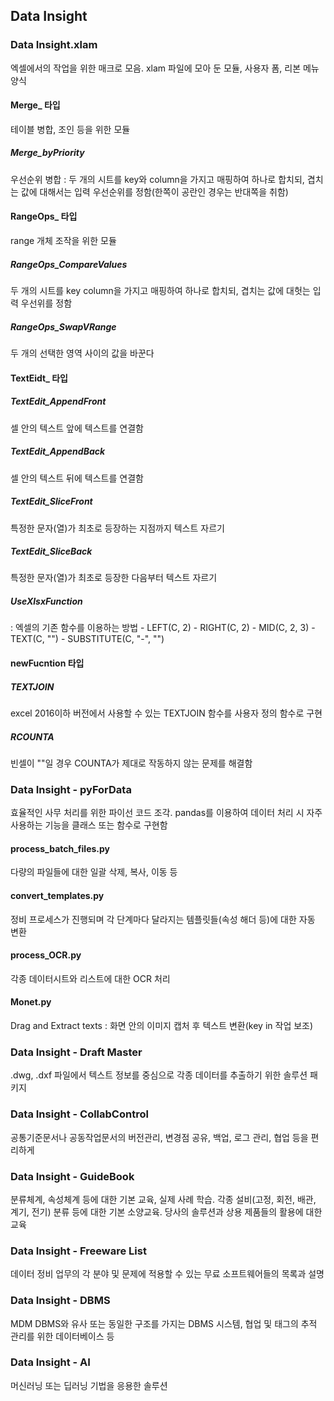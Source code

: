 ## Data Insight

### Data Insight.xlam 
엑셀에서의 작업을 위한 매크로 모음. xlam 파일에 모아 둔 모듈, 사용자 폼, 리본 메뉴 양식

#### Merge_ 타입
테이블 병합, 조인 등을 위한 모듈
##### Merge_byPriority
우선순위 병합 : 두 개의 시트를 key와 column을 가지고 매핑하여 하나로 합치되, 겹치는 값에 대해서는 입력 우선순위를 정함(한쪽이 공란인 경우는 반대쪽을 취함)

#### RangeOps_ 타입
range 개체 조작을 위한 모듈
##### RangeOps_CompareValues
두 개의 시트를 key column을 가지고 매핑하여 하나로 합치되, 겹치는 값에 대헛는 입력 우선위를 정함
##### RangeOps_SwapVRange
두 개의 선택한 영역 사이의 값을 바꾼다

#### TextEidt_ 타입
##### TextEdit_AppendFront 
셀 안의 텍스트 앞에 텍스트를 연결함
##### TextEdit_AppendBack 
셀 안의 텍스트 뒤에 텍스트를 연결함
##### TextEdit_SliceFront 
특정한 문자(열)가 최초로 등장하는 지점까지 텍스트 자르기
##### TextEdit_SliceBack 
특정한 문자(열)가 최초로 등장한 다음부터 텍스트 자르기
##### UseXlsxFunction 
  : 엑셀의 기존 함수를 이용하는 방법
    - LEFT(C, 2)
    - RIGHT(C, 2)
    - MID(C, 2, 3)
    - TEXT(C, "")
    - SUBSTITUTE(C, "-", "")

#### newFucntion 타입
##### TEXTJOIN 
excel 2016이하 버전에서 사용할 수 있는 TEXTJOIN 함수를 사용자 정의 함수로 구현
##### RCOUNTA
빈셀이 ""일 경우 COUNTA가 제대로 작동하지 않는 문제를 해결함

### Data Insight - pyForData 
효율적인 사무 처리를 위한 파이선 코드 조각. pandas를 이용하여 데이터 처리 시 자주 사용하는 기능을 클래스 또는 함수로 구현함

#### process_batch_files.py 
다량의 파일들에 대한 일괄 삭제, 복사, 이동 등
#### convert_templates.py 
정비 프로세스가 진행되며 각 단계마다 달라지는 템플릿들(속성 해더 등)에 대한 자동 변환
#### process_OCR.py 
각종 데이터시트와 리스트에 대한 OCR 처리
#### Monet.py 
Drag and Extract texts : 화면 안의 이미지 캡처 후 텍스트 변환(key in 작업 보조)

### Data Insight - Draft Master 
.dwg, .dxf 파일에서 텍스트 정보를 중심으로 각종 데이터를 추출하기 위한 솔루션 패키지
### Data Insight - CollabControl 
공통기준문서나 공동작업문서의 버전관리, 변경점 공유, 백업, 로그 관리, 협업 등을 편리하게
### Data Insight - GuideBook 
분류체계, 속성체계 등에 대한 기본 교육, 실제 사례 학습. 각종 설비(고정, 회전, 배관, 계기, 전기) 분류 등에 대한 기본 소양교육. 당사의 솔루션과 상용 제품들의 활용에 대한 교육
### Data Insight - Freeware List 
데이터 정비 업무의 각 분야 및 문제에 적용할 수 있는 무료 소프트웨어들의 목록과 설명
### Data Insight - DBMS
MDM DBMS와 유사 또는 동일한 구조를 가지는 DBMS 시스템, 협업 및 태그의 추적 관리를 위한 데이터베이스 등
### Data Insight - AI
머신러닝 또는 딥러닝 기법을 응용한 솔루션

